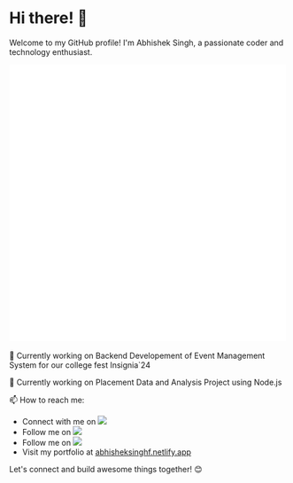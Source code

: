 # Hi there! 👋

Welcome to my GitHub profile! I'm Abhishek Singh, a passionate coder and technology enthusiast.

![Profile Screenshot](dark_name.png)

🌟 Currently working on Backend Developement of Event Management System for our college fest Insignia`24

🌟 Currently working on Placement Data and Analysis Project using Node.js

📫 How to reach me:
- Connect with me on [<img src="https://img.shields.io/badge/LinkedIn-Profile-blue?logo=linkedin"/>](https://www.linkedin.com/in/abhisheksingh-fulanekar-17b965223)
- Follow me on [<img src="https://img.shields.io/badge/Twitter-Profile-blue?logo=twitter"/>](https://twitter.com/abhisheksing484/)
- Follow me on [<img src="https://img.shields.io/badge/Instagram-Profile-blue?logo=instagram"/>](https://instagram.com/abhisheksingh_r_f/)
- Visit my portfolio at [abhisheksinghf.netlify.app](https://abhisheksinghf.netlify.app/)


Let's connect and build awesome things together! 😊
